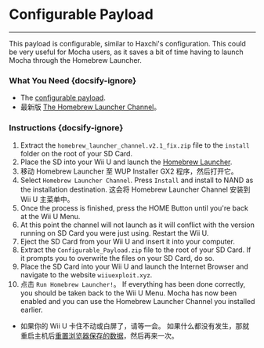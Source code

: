 # Configurable Payload
---
This payload is configurable, similar to Haxchi's configuration. This could be very useful for Mocha users, as it saves a bit of time having to launch Mocha through the Homebrew Launcher.

### What You Need {docsify-ignore}

- The <a href="docs/files/Configurable_Payload.zip" download>configurable payload</a>.
- 最新版 [The Homebrew Launcher Channel](https://github.com/GaryOderNichts/homebrew_launcher/releases/tag/v2.1_fix)。

### Instructions {docsify-ignore}

1. Extract the `homebrew_launcher_channel.v2.1_fix.zip` file to the `install` folder on the root of your SD Card.
1. Place the SD into your Wii U and launch the [Homebrew Launcher](mocha/online-exploit/browser-exploit).
1. 移动 Homebrew Launcher 至 WUP Installer GX2 程序，然后打开它。
1. Select `Homebrew Launcher Channel`. Press `Install` and install to NAND as the installation destination. 这会将 Homebrew Launcher Channel 安装到 Wii U 主菜单中。
1. Once the process is finished, press the HOME Button until you're back at the Wii U Menu.
1. At this point the channel will not launch as it will conflict with the version running on SD Card you were just using. Restart the Wii U.
1. Eject the SD Card from your Wii U and insert it into your computer.
1. Extract the `Configurable_Payload.zip` file to the root of your SD Card. If it prompts you to overwrite the files on your SD Card, do so.
1. Place the SD Card into your Wii U and launch the Internet Browser and navigate to the website `wiiuexploit.xyz`.
1. 点击 `Run Homebrew Launcher!`。 If everything has been done correctly, you should be taken back to the Wii U Menu. Mocha has now been enabled and you can use the Homebrew Launcher Channel you installed earlier.
 - 如果你的 Wii U 卡住不动或白屏了，请等一会。 如果什么都没有发生，那就重启主机后[重置浏览器保存的数据](https://en-americas-support.nintendo.com/app/answers/detail/a_id/1507/~/how-to-delete-the-internet-browser-history)，然后再来一次。